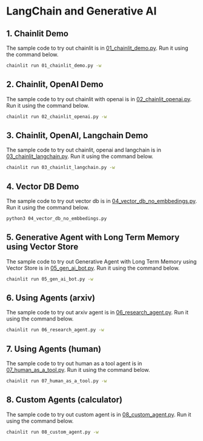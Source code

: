 # LangChain and Generative AI

## 1. Chainlit Demo
The sample code to try out chainlit is in [01_chainlit_demo.py](./01_chainlit_demo.py). Run it using the command below.

```bash
chainlit run 01_chainlit_demo.py -w
```

## 2. Chainlit, OpenAI Demo
The sample code to try out chainlit with openai is in [02_chainlit_openai.py](./02_chainlit_openai.py). Run it using the command below.

```bash
chainlit run 02_chainlit_openai.py -w
```

## 3. Chainlit, OpenAI, Langchain Demo
The sample code to try out chainlit, openai and langchain is in [03_chainlit_langchain.py](./03_chainlit_langchain.py). Run it using the command below.

```bash
chainlit run 03_chainlit_langchain.py -w
```

## 4. Vector DB Demo
The sample code to try out vector db is in [04_vector_db_no_embbedings.py](./04_vector_db_no_embbedings.py). Run it using the command below.

```bash
python3 04_vector_db_no_embbedings.py
```

## 5. Generative Agent with Long Term Memory using Vector Store
The sample code to try out Generative Agent with Long Term Memory using Vector Store is in [05_gen_ai_bot.py](./05_gen_ai_bot.py). Run it using the command below.

```bash
chainlit run 05_gen_ai_bot.py -w
```

## 6. Using Agents (arxiv)
The sample code to try out arxiv agent is in [06_research_agent.py](./06_research_agent.py). Run it using the command below.

```bash
chainlit run 06_research_agent.py -w
```

## 7. Using Agents (human)
The sample code to try out human as a tool agent is in [07_human_as_a_tool.py](./07_human_as_a_tool.py). Run it using the command below.

```bash
chainlit run 07_human_as_a_tool.py -w
```

## 8. Custom Agents (calculator)
The sample code to try out custom agent is in [08_custom_agent.py](./08_custom_agent.py). Run it using the command below.

```bash
chainlit run 08_custom_agent.py -w
```
